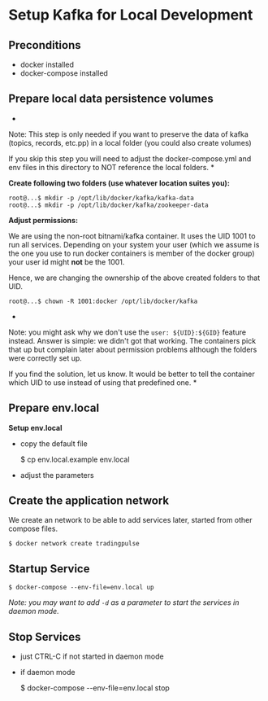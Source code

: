 # Setup Kafka for Local Development

## Preconditions

- docker installed
- docker-compose installed


## Prepare local data persistence volumes 

*
Note: This step is only needed if you want to preserve the data of kafka (topics, records, etc.pp) in a local folder (you could also create volumes)

If you skip this step you will need to adjust the docker-compose.yml and env files in this directory to NOT reference the local folders.
*

**Create following two folders (use whatever location suites you):**

    root@...$ mkdir -p /opt/lib/docker/kafka/kafka-data
    root@...$ mkdir -p /opt/lib/docker/kafka/zookeeper-data

**Adjust permissions:**

We are using the non-root bitnami/kafka container. It uses the UID 1001 to run all services. Depending on your system your user (which we assume is the one you use to run docker containers is member of the docker group) your user id might **not** be the 1001.

Hence, we are changing the ownership of the above created folders to that UID.
 
    root@...$ chown -R 1001:docker /opt/lib/docker/kafka

*
Note: you might ask why we don't use the `user: ${UID}:${GID}` feature instead. Answer is simple: we didn't got that working. The containers pick that up but complain later about permission problems although the folders were correctly set up. 

If you find the solution, let us know. It would be better to tell the container which UID to use instead of using that predefined one.
*

## Prepare env.local

**Setup env.local**

- copy the default file

    $ cp env.local.example env.local

- adjust the parameters

## Create the application network

We create an network to be able to add services later, started from other compose files.

    $ docker network create tradingpulse
    
## Startup Service

    $ docker-compose --env-file=env.local up

*Note: you may want to add `-d` as a parameter to start the services in daemon mode.*

## Stop Services

- just CTRL-C if not started in daemon mode
- if daemon mode 

    $ docker-compose --env-file=env.local stop
    
    